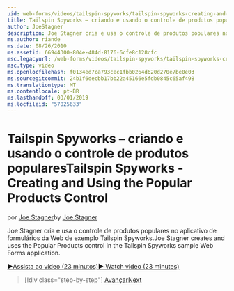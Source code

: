 ```yaml
---
uid: web-forms/videos/tailspin-spyworks/tailspin-spyworks-creating-and-using-the-popular-products-control
title: Tailspin Spyworks – criando e usando o controle de produtos populares | Microsoft Docs
author: JoeStagner
description: Joe Stagner cria e usa o controle de produtos populares no aplicativo de formulários da Web de exemplo Tailspin Spyworks.
ms.author: riande
ms.date: 08/26/2010
ms.assetid: 66944300-804e-484d-8176-6cfe8c128cfc
msc.legacyurl: /web-forms/videos/tailspin-spyworks/tailspin-spyworks-creating-and-using-the-popular-products-control
msc.type: video
ms.openlocfilehash: f0134ed7ca793cec1fbb0264d620d270e7be0e03
ms.sourcegitcommit: 24b1f6decbb17bb22a45166e5fdb0845c65af498
ms.translationtype: MT
ms.contentlocale: pt-BR
ms.lasthandoff: 03/01/2019
ms.locfileid: "57025633"
---
```

<a name="tailspin-spyworks---creating-and-using-the-popular-products-control"></a><span data-ttu-id="e6f10-103">Tailspin Spyworks – criando e usando o controle de produtos populares</span><span class="sxs-lookup"><span data-stu-id="e6f10-103">Tailspin Spyworks - Creating and Using the Popular Products Control</span></span>
====================
<span data-ttu-id="e6f10-104">por [Joe Stagner](https://github.com/JoeStagner)</span><span class="sxs-lookup"><span data-stu-id="e6f10-104">by [Joe Stagner](https://github.com/JoeStagner)</span></span>

<span data-ttu-id="e6f10-105">Joe Stagner cria e usa o controle de produtos populares no aplicativo de formulários da Web de exemplo Tailspin Spyworks.</span><span class="sxs-lookup"><span data-stu-id="e6f10-105">Joe Stagner creates and uses the Popular Products control in the Tailspin Spyworks sample Web Forms application.</span></span>

[<span data-ttu-id="e6f10-106">&#9654;Assista ao vídeo (23 minutos)</span><span class="sxs-lookup"><span data-stu-id="e6f10-106">&#9654; Watch video (23 minutes)</span></span>](https://channel9.msdn.com/Blogs/ASP-NET-Site-Videos/tailspin-spyworks-creating-and-using-the-popular-products-control)

> [!div class="step-by-step"]
> [<span data-ttu-id="e6f10-107">Avançar</span><span class="sxs-lookup"><span data-stu-id="e6f10-107">Next</span></span>](tailspin-spyworks-implementing-and-using-the-also-purchased-control.md)
